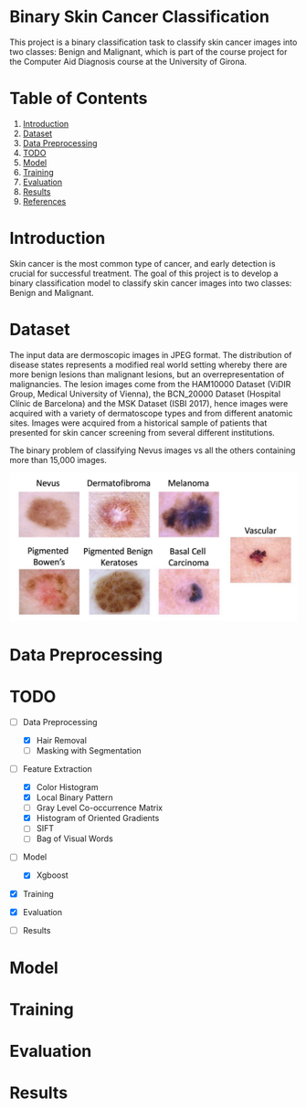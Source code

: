 # Binary Skin Cancer Classification
This project is a binary classification task to classify skin cancer images into two classes: Benign and Malignant, which is part of the course project for the Computer Aid Diagnosis course at the University of Girona.

# Table of Contents
1. [Introduction](#introduction)
2. [Dataset](#dataset)
3. [Data Preprocessing](#data-preprocessing)
4. [TODO](#todo)
5. [Model](#model)
6. [Training](#training)
7. [Evaluation](#evaluation)
8. [Results](#results)
9. [References](#references)

# Introduction
Skin cancer is the most common type of cancer, and early detection is crucial for successful treatment. The goal of this project is to develop a binary classification model to classify skin cancer images into two classes: Benign and Malignant.

# Dataset
The input data are dermoscopic images in JPEG format. The distribution of disease states represents a
modified real world setting whereby there are more benign lesions than malignant lesions, but an overrepresentation of malignancies. The lesion images come from the HAM10000 Dataset (ViDIR Group,
Medical University of Vienna), the BCN_20000 Dataset (Hospital Clínic de Barcelona) and the MSK Dataset
(ISBI 2017), hence images were acquired with a variety of dermatoscope types and from different anatomic
sites. Images were acquired from a historical sample of patients that presented for skin cancer screening
from several different institutions.

The binary problem of classifying Nevus images vs all the others containing more than 15,000 images.

![Data Sample](./images/samples.png)

# Data Preprocessing

# TODO
- [ ] Data Preprocessing
    - [x] Hair Removal
    - [ ] Masking with Segmentation
- [ ] Feature Extraction
    - [x] Color Histogram
    - [x] Local Binary Pattern
    - [ ] Gray Level Co-occurrence Matrix
    - [x] Histogram of Oriented Gradients
    - [ ] SIFT
    - [ ] Bag of Visual Words
- [ ] Model
    - [x] Xgboost
- [x] Training 
- [x] Evaluation
- [ ] Results


# Model

# Training

# Evaluation

# Results
